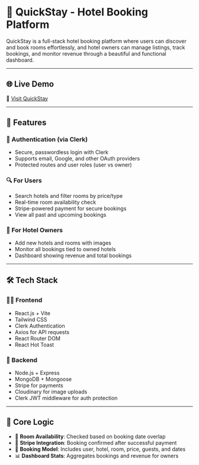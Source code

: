 # 🏨 QuickStay - Hotel Booking Platform

QuickStay is a full-stack hotel booking platform where users can discover and book rooms effortlessly, and hotel owners can manage listings, track bookings, and monitor revenue through a beautiful and functional dashboard.

---

## 🌐 Live Demo

🔗 [Visit QuickStay](https://hotel-booking-frontend-pink-delta.vercel.app/)

---

## 🚀 Features

### 👤 Authentication (via Clerk)
- Secure, passwordless login with Clerk
- Supports email, Google, and other OAuth providers
- Protected routes and user roles (user vs owner)

### 🔍 For Users
- Search hotels and filter rooms by price/type
- Real-time room availability check
- Stripe-powered payment for secure bookings
- View all past and upcoming bookings

### 🏨 For Hotel Owners
- Add new hotels and rooms with images
- Monitor all bookings tied to owned hotels
- Dashboard showing revenue and total bookings

---

## 🛠️ Tech Stack

### 🧑‍💻 Frontend
- React.js + Vite
- Tailwind CSS
- Clerk Authentication
- Axios for API requests
- React Router DOM
- React Hot Toast

### 🔧 Backend
- Node.js + Express
- MongoDB + Mongoose
- Stripe for payments
- Cloudinary for image uploads
- Clerk JWT middleware for auth protection

---

## 🧠 Core Logic

- 🧩 **Room Availability**: Checked based on booking date overlap
- 💸 **Stripe Integration**: Booking confirmed after successful payment
- 🧾 **Booking Model**: Includes user, hotel, room, price, guests, and dates
- 📊 **Dashboard Stats**: Aggregates bookings and revenue for owners

